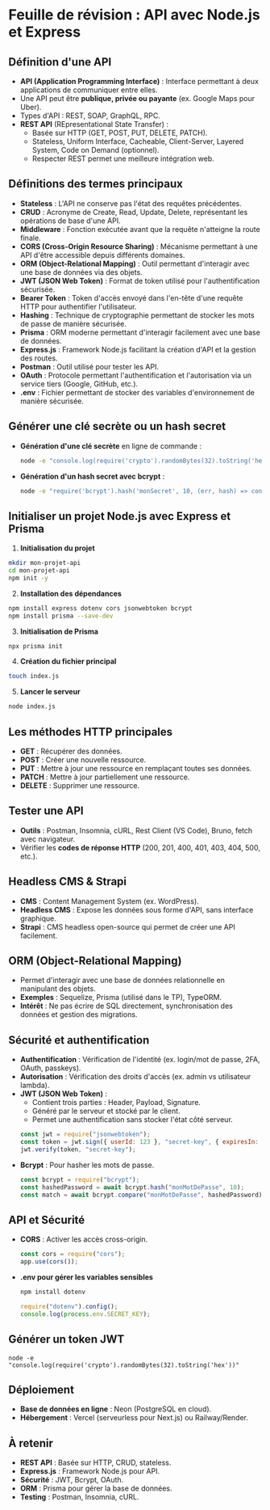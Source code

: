 # Feuille de révision : API avec Node.js et Express

## Définition d'une API

- **API (Application Programming Interface)** : Interface permettant à deux applications de communiquer entre elles.
- Une API peut être **publique, privée ou payante** (ex. Google Maps pour Uber).
- Types d'API : REST, SOAP, GraphQL, RPC.
- **REST API** (REpresentational State Transfer) :
  - Basée sur HTTP (GET, POST, PUT, DELETE, PATCH).
  - Stateless, Uniform Interface, Cacheable, Client-Server, Layered System, Code on Demand (optionnel).
  - Respecter REST permet une meilleure intégration web.

## Définitions des termes principaux

- **Stateless** : L'API ne conserve pas l'état des requêtes précédentes.
- **CRUD** : Acronyme de Create, Read, Update, Delete, représentant les opérations de base d'une API.
- **Middleware** : Fonction exécutée avant que la requête n'atteigne la route finale.
- **CORS (Cross-Origin Resource Sharing)** : Mécanisme permettant à une API d'être accessible depuis différents domaines.
- **ORM (Object-Relational Mapping)** : Outil permettant d'interagir avec une base de données via des objets.
- **JWT (JSON Web Token)** : Format de token utilisé pour l'authentification sécurisée.
- **Bearer Token** : Token d'accès envoyé dans l'en-tête d'une requête HTTP pour authentifier l'utilisateur.
- **Hashing** : Technique de cryptographie permettant de stocker les mots de passe de manière sécurisée.
- **Prisma** : ORM moderne permettant d'interagir facilement avec une base de données.
- **Express.js** : Framework Node.js facilitant la création d'API et la gestion des routes.
- **Postman** : Outil utilisé pour tester les API.
- **OAuth** : Protocole permettant l'authentification et l'autorisation via un service tiers (Google, GitHub, etc.).
- **.env** : Fichier permettant de stocker des variables d'environnement de manière sécurisée.

## Générer une clé secrète ou un hash secret

- **Génération d'une clé secrète** en ligne de commande :
  ```sh
  node -e "console.log(require('crypto').randomBytes(32).toString('hex'))"
  ```
- **Génération d'un hash secret avec bcrypt** :
  ```sh
  node -e "require('bcrypt').hash('monSecret', 10, (err, hash) => console.log(hash))"
  ```

## Initialiser un projet Node.js avec Express et Prisma

1. **Initialisation du projet**

```sh
mkdir mon-projet-api
cd mon-projet-api
npm init -y
```

2. **Installation des dépendances**

```sh
npm install express dotenv cors jsonwebtoken bcrypt
npm install prisma --save-dev
```

3. **Initialisation de Prisma**

```sh
npx prisma init
```

4. **Création du fichier principal**

```sh
touch index.js
```

5. **Lancer le serveur**

```sh
node index.js
```

## Les méthodes HTTP principales

- **GET** : Récupérer des données.
- **POST** : Créer une nouvelle ressource.
- **PUT** : Mettre à jour une ressource en remplaçant toutes ses données.
- **PATCH** : Mettre à jour partiellement une ressource.
- **DELETE** : Supprimer une ressource.

## Tester une API

- **Outils** : Postman, Insomnia, cURL, Rest Client (VS Code), Bruno, fetch avec navigateur.
- Vérifier les **codes de réponse HTTP** (200, 201, 400, 401, 403, 404, 500, etc.).

## Headless CMS & Strapi

- **CMS** : Content Management System (ex. WordPress).
- **Headless CMS** : Expose les données sous forme d'API, sans interface graphique.
- **Strapi** : CMS headless open-source qui permet de créer une API facilement.

## ORM (Object-Relational Mapping)

- Permet d'interagir avec une base de données relationnelle en manipulant des objets.
- **Exemples** : Sequelize, Prisma (utilisé dans le TP), TypeORM.
- **Intérêt** : Ne pas écrire de SQL directement, synchronisation des données et gestion des migrations.

## Sécurité et authentification

- **Authentification** : Vérification de l'identité (ex. login/mot de passe, 2FA, OAuth, passkeys).
- **Autorisation** : Vérification des droits d'accès (ex. admin vs utilisateur lambda).
- **JWT (JSON Web Token)** :
  - Contient trois parties : Header, Payload, Signature.
  - Généré par le serveur et stocké par le client.
  - Permet une authentification sans stocker l'état côté serveur.
  ```js
  const jwt = require("jsonwebtoken");
  const token = jwt.sign({ userId: 123 }, "secret-key", { expiresIn: "1h" });
  jwt.verify(token, "secret-key");
  ```
- **Bcrypt** : Pour hasher les mots de passe.
  ```js
  const bcrypt = require("bcrypt");
  const hashedPassword = await bcrypt.hash("monMotDePasse", 10);
  const match = await bcrypt.compare("monMotDePasse", hashedPassword);
  ```

## API et Sécurité

- **CORS** : Activer les accès cross-origin.
  ```js
  const cors = require("cors");
  app.use(cors());
  ```
- **.env pour gérer les variables sensibles**
  ```sh
  npm install dotenv
  ```
  ```js
  require("dotenv").config();
  console.log(process.env.SECRET_KEY);
  ```

## Générer un token JWT

```
node -e "console.log(require('crypto').randomBytes(32).toString('hex'))"
```

## Déploiement

- **Base de données en ligne** : Neon (PostgreSQL en cloud).
- **Hébergement** : Vercel (serveurless pour Next.js) ou Railway/Render.

## À retenir

- **REST API** : Basée sur HTTP, CRUD, stateless.
- **Express.js** : Framework Node.js pour API.
- **Sécurité** : JWT, Bcrypt, OAuth.
- **ORM** : Prisma pour gérer la base de données.
- **Testing** : Postman, Insomnia, cURL.